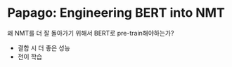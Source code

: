 # Papago: Engineering BERT into NMT

왜 NMT를 더 잘 돌아가기 위해서 BERT로 pre-train해야하는가?
* 결합 시 더 좋은 성능
* 전이 학습

